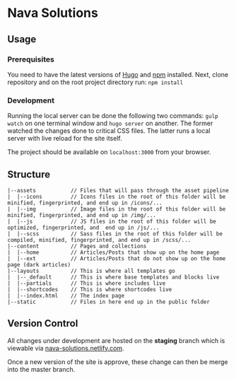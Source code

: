 # Nava Solutions

## Usage
### Prerequisites
You need to have the latest versions of [Hugo](https://gohugo.io/getting-started/installing/) and [npm](https://docs.npmjs.com/getting-started/what-is-npm) installed.
Next, clone repository and on the root project directory run:
`npm install`

### Development
Running the local server can be done the following two commands: `gulp watch` on one terminal window and `hugo server` on another. The former watched the changes done to critical CSS files. The latter runs a local server with live reload for the site itself.

The project should be available on `localhost:3000` from your browser.

## Structure
```
|--assets           // Files that will pass through the asset pipeline
|  |--icons         // Icons files in the root of this folder will be minified, fingerprinted, and end up in /icons/...
|  |--img      	    // Image files in the root of this folder will be minified, fingerprinted, and end up in /img/...
|  |--js      	    // JS files in the root of this folder will be optimized, fingerprinted, and  end up in /js/...
|  |--scss          // Sass files in the root of this folder will be compiled, minified, fingerprinted, and end up in /scss/...
|--content          // Pages and collections
|  |--home          // Articles/Posts that show up on the home page
|  |--ext           // Articles/Posts that do not show up on the home page (dark articles)
|--layouts          // This is where all templates go
|  |--_default      // This is where base templates and blocks live
|  |--partials      // This is where includes live
|  |--shortcodes    // This is where shortcodes live
|  |--index.html    // The index page
|--static     	    // Files in here end up in the public folder
```

## Version Control
All changes under development are hosted on the **staging** branch which is viewable via [nava-solutions.netlify.com](http://nava-solutions.netlify.com/).

Once a new version of the site is approve, these change can then be merge into the master branch.